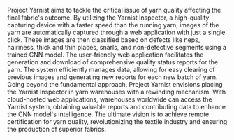 Project Yarnist aims to tackle the critical issue of yarn quality affecting the final fabric's outcome. By utilizing the Yarnist Inspector, a high-quality capturing device with a faster speed than the running yarn, images of the yarn are automatically captured through a web application with just a single click. These images are then classified based on defects like neps, hairiness, thick and thin places, snarls, and non-defective segments using a trained CNN model. The user-friendly web application facilitates the generation and download of comprehensive quality status reports for the yarn. The system efficiently manages data, allowing for easy clearing of previous images and generating new reports for each new batch of yarn. Going beyond the fundamental approach, Project Yarnist envisions placing the Yarnist Inspector in yarn warehouses with a rewinding mechanism. With cloud-hosted web applications, warehouses worldwide can access the Yarnist system, obtaining valuable reports and contributing data to enhance the CNN model's intelligence. The ultimate vision is to achieve remote certification for yarn quality, revolutionizing the textile industry and ensuring the production of superior fabrics.
